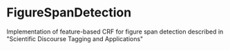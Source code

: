 # FigureSpanDetection
Implementation of feature-based CRF for figure span detection described in "Scientific Discourse Tagging and Applications"
